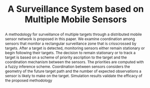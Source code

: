 ---
layout: project-page-new
title: "A Surveillance System based on Multiple Mobile Sensors"
authors:
  - name: K. Madhava Krishna
    sup: #
  - name: Henry Hexmoor
    sup: #
  - name: Subbarao Pasupuleti
    sup: #
  - name: Srinivas Chellapa
    sup: #
affiliations:
  - name: CSCE Dept., University of Arkansas, Fayetteville AR
    link: #
    sup: #
permalink: /publications/2004/Krishna_A-Surveillance-System/
abstract: "A methodology for surveillance of multiple targets through a distributed mobile sensor network is
proposed in this paper. We examine coordination among sensors that monitor a rectangular
surveillance zone that is crisscrossed by targets. After a target is detected, monitoring sensors either
remain stationary or begin following their targets. The decision to remain stationary or to track a target
is based on a scheme of priority ascription to the target and the coordination mechanism between the
sensors. The priorities are computed with a fuzzy inference scheme. Coordination between sensors
considers the geometry of the future target path and the number of expected observations a sensor is
likely to make on the target. Simulation results validate the efficacy of the proposed methodology "
paper: https://robotics.iiit.ac.in/uploads/Main/Publications/2004_2.pdf
# iframe: https://www.youtube.com/embed/jhjskX4FQwA

---